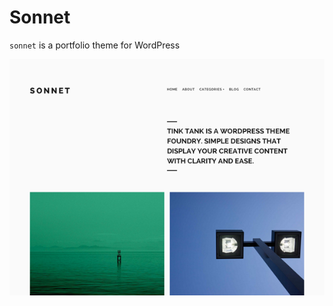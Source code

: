 # Sonnet

`sonnet` is a portfolio theme for WordPress

![Screentshot of Sonnet, a WordPress theme](screenshot.png?raw=true)
